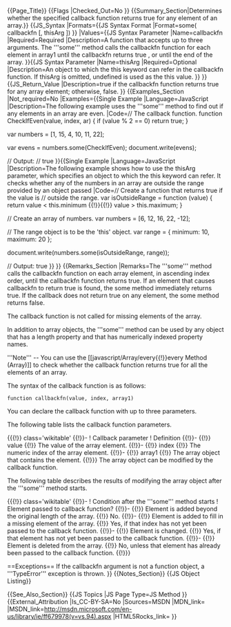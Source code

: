 {{Page_Title}}
{{Flags
|Checked_Out=No
}}
{{Summary_Section|Determines whether the specified callback function returns true for any element of an array.}}
{{JS_Syntax
|Formats={{JS Syntax Format
|Format=some( callbackfn [, thisArg ])
}}
|Values={{JS Syntax Parameter
|Name=callbackfn
|Required=Required
|Description=A function that accepts up to three arguments. The '''some''' method calls the callbackfn function for each element in array1 until the callbackfn returns true , or until the end of the array.
}}{{JS Syntax Parameter
|Name=thisArg
|Required=Optional
|Description=An object to which the this keyword can refer in the callbackfn function. If thisArg is omitted, undefined is used as the this value.
}}
}}
{{JS_Return_Value
|Description=true if the callbackfn function returns true for any array element; otherwise, false.
}}
{{Examples_Section
|Not_required=No
|Examples={{Single Example
|Language=JavaScript
|Description=The following example uses the '''some''' method to find out if any elements in an array are even.
|Code=// The callback function.
 function CheckIfEven(value, index, ar) {
     if (value % 2 == 0)
         return true;
 }
 
 var numbers = [1, 15, 4, 10, 11, 22];
 
 var evens = numbers.some(CheckIfEven);
 document.write(evens);
 
 // Output:
 // true
}}{{Single Example
|Language=JavaScript
|Description=The following example shows how to use the thisArg parameter, which specifies an object to which the this keyword can refer. It checks whether any of the numbers in an array are outside the range provided by an object passed
|Code=// Create a function that returns true if the value is 
 // outside the range.
 var isOutsideRange = function (value) {
     return value &lt; this.minimum {{!}}{{!}} value &gt; this.maximum;
 }
 
 // Create an array of numbers.
 var numbers = [6, 12, 16, 22, -12];
 
 // The range object is to be the 'this' object.
 var range = { minimum: 10, maximum: 20 };
 
 document.write(numbers.some(isOutsideRange, range));
 
 // Output: true
}}
}}
{{Remarks_Section
|Remarks=The '''some''' method calls the callbackfn function on each array element, in ascending index order, until the callbackfn function returns true. If an element that causes callbackfn to return true is found, the some method immediately returns true. If the callback does not return true on any element, the some method returns false.

The callback function is not called for missing elements of the array.

In addition to array objects, the '''some''' method can be used by any object that has a length property and that has numerically indexed property names.

'''Note''' -- You can use the [[javascript/Array/every{{!}}every Method (Array)]] to check whether the callback function returns true for all the elements of an array.

The syntax of the callback function is as follows:

<code>function callbackfn(value, index, array1)</code>

You can declare the callback function with up to three parameters.

The following table lists the callback function parameters.

{{{!}} class='wikitable'
{{!}}-
! Callback parameter
! Definition
{{!}}-
{{!}} value
{{!}} The value of the array element.
{{!}}-
{{!}} index
{{!}} The numeric index of the array element.
{{!}}-
{{!}} array1
{{!}} The array object that contains the element.
{{!}}} 
The array object can be modified by the callback function.

The following table describes the results of modifying the array object after the '''some''' method starts.

{{{!}} class='wikitable'
{{!}}-
! Condition after the '''some''' method starts
! Element passed to callback function?
{{!}}-
{{!}} Element is added beyond the original length of the array.
{{!}} No.
{{!}}-
{{!}} Element is added to fill in a missing element of the array.
{{!}} Yes, if that index has not yet been passed to the callback function.
{{!}}-
{{!}} Element is changed.
{{!}} Yes, if that element has not yet been passed to the callback function.
{{!}}-
{{!}} Element is deleted from the array.
{{!}} No, unless that element has already been passed to the callback function.
{{!}}}

==Exceptions==
If the callbackfn argument is not a function object, a '''TypeError''' exception is thrown.
}}
{{Notes_Section}}
{{JS Object Listing}}

{{See_Also_Section}}
{{JS Topics
|JS Page Type=JS Method
}}
{{External_Attribution
|Is_CC-BY-SA=No
|Sources=MSDN
|MDN_link=
|MSDN_link=http://msdn.microsoft.com/en-us/library/ie/ff679978(v=vs.94).aspx
|HTML5Rocks_link=
}}
